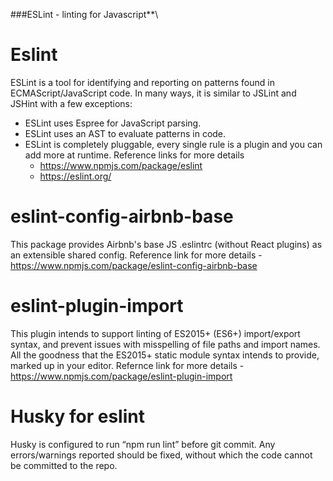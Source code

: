 ###ESLint - linting for Javascript**\

# Eslint
ESLint is a tool for identifying and reporting on patterns found in ECMAScript/JavaScript code. In many ways, it is similar to JSLint and JSHint with a few exceptions:

- ESLint uses Espree for JavaScript parsing.
- ESLint uses an AST to evaluate patterns in code.
- ESLint is completely pluggable, every single rule is a plugin and you can add more at runtime.
  Reference links for more details 
  - https://www.npmjs.com/package/eslint
  - https://eslint.org/
  
# eslint-config-airbnb-base
This package provides Airbnb's base JS .eslintrc (without React plugins) as an extensible shared config.
Reference link for more details - https://www.npmjs.com/package/eslint-config-airbnb-base
 
# eslint-plugin-import
This plugin intends to support linting of ES2015+ (ES6+) import/export syntax, and prevent issues with misspelling of file paths and import names. All the goodness that the ES2015+ static module syntax intends to provide, marked up in your editor.
Refernce link for more details - https://www.npmjs.com/package/eslint-plugin-import

# Husky for eslint
Husky is configured to run “npm run lint” before git commit. Any errors/warnings reported should be fixed, without which the code cannot be committed to the repo. 
 